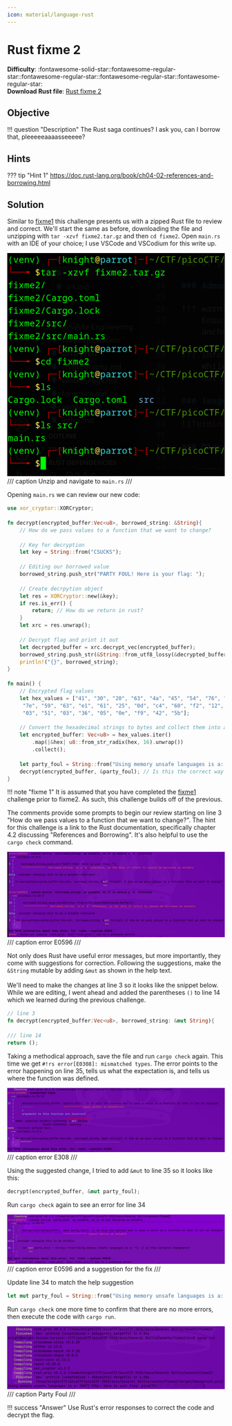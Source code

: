 ```yaml
---
icon: material/language-rust
---
```


# Rust fixme 2

**Difficulty**: :fontawesome-solid-star::fontawesome-regular-star::fontawesome-regular-star::fontawesome-regular-star::fontawesome-regular-star:<br/>
**Download Rust file**: [Rust fixme 2](./assets/fixme2.tar.gz)

## Objective

!!! question "Description"
    The Rust saga continues? I ask you, can I borrow that, pleeeeeaaaasseeeee?

## Hints

??? tip "Hint 1"
    https://doc.rust-lang.org/book/ch04-02-references-and-borrowing.html

## Solution

Similar to [fixme1](./o2.md) this challenge presents us with a zipped Rust file to review and correct. We'll start the same as before, downloading the file and unzipping with `tar -xzvf fixme2.tar.gz` and then `cd fixme2`. Open `main.rs` with an IDE of your choice; I use VSCode and VSCodium for this write up.

![unzip](./img/2/unzip.png)
/// caption
Unzip and navigate to `main.rs`
///

Opening `main.rs` we can review our new code:

```rust title="fixme 2 main.rs" linenums="1" hl_lines="3 15 37-38"
use xor_cryptor::XORCryptor;

fn decrypt(encrypted_buffer:Vec<u8>, borrowed_string: &String){ 
    // How do we pass values to a function that we want to change?

    // Key for decryption
    let key = String::from("CSUCKS");

    // Editing our borrowed value
    borrowed_string.push_str("PARTY FOUL! Here is your flag: ");

    // Create decrpytion object
    let res = XORCryptor::new(&key);
    if res.is_err() {
        return; // How do we return in rust?
    }
    let xrc = res.unwrap();

    // Decrypt flag and print it out
    let decrypted_buffer = xrc.decrypt_vec(encrypted_buffer);
    borrowed_string.push_str(&String::from_utf8_lossy(&decrypted_buffer));
    println!("{}", borrowed_string);
}

fn main() {
    // Encrypted flag values
    let hex_values = ["41", "30", "20", "63", "4a", "45", "54", "76", "01", "1c",
     "7e", "59", "63", "e1", "61", "25", "0d", "c4", "60", "f2", "12", "a0", "18",
     "03", "51", "03", "36", "05", "0e", "f9", "42", "5b"];

    // Convert the hexadecimal strings to bytes and collect them into a vector
    let encrypted_buffer: Vec<u8> = hex_values.iter()
        .map(|&hex| u8::from_str_radix(hex, 16).unwrap())
        .collect();

    let party_foul = String::from("Using memory unsafe languages is a: "); // Is this variable changeable?
    decrypt(encrypted_buffer, &party_foul); // Is this the correct way to pass a value to a function so that it can be changed?
}
```

!!! note "fixme 1"
    It is assumed that you have completed the [fixme1](./o2.md) challenge prior to fixme2. As such, this challenge builds off of the previous.

The comments provide some prompts to begin our review starting on line 3 "How do we pass values to a function that we want to change?". The hint for this challenge is a link to the Rust documentation, specifically chapter 4.2 discussing "References and Borrowing". It's also helpful to use the `cargo check` command.

![errorE0596](./img/2/errore0596.png)
/// caption
error E0596
///

Not only does Rust have useful error messages, but more importantly, they come with suggestions for correction. Following the suggestions, make the `&String` mutable by adding `&mut` as shown in the help text.<br/>
<br/>
We'll need to make the changes at line 3 so it looks like the snippet below. While we are editing, I went ahead and added the parentheses `()` to line 14 which we learned during the previous challenge. 

```rust title="Mutable change" 
// line 3
fn decrypt(encrypted_buffer:Vec<u8>, borrowed_string: &mut String){

/// line 14
return ();
```

Taking a methodical approach, save the file and run `cargo check` again. This time we get `#!rs error[E0308]: mismatched types`. The error points to the error happening on line 35, tells us what the expectation is, and tells us where the function was defined. 

![errorE308](./img/2/error2.png)
/// caption
error E308
///

Using the suggested change, I tried to add `&mut` to line 35 so it looks like this:

```rust title="Correct mismatched types" 
decrypt(encrypted_buffer, &mut party_foul);
```

Run `cargo check` again to see an error for line 34

![line34](./img/2/line34.png)
/// caption
error E0596 and a suggestion for the fix
///

Update line 34 to match the help suggestion

```rust title="Declare mutable"
let mut party_foul = String::from("Using memory unsafe languages is a: ");
```

Run `cargo check` one more time to confirm that there are no more errors, then execute the code with `cargo run`. 

![Flag](./img/2/flag.png)
/// caption
Party Foul
///

!!! success "Answer"
    Use Rust's error responses to correct the code and decrypt the flag.